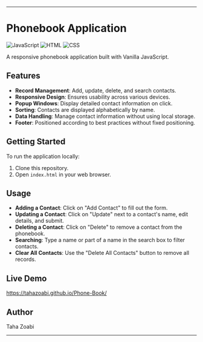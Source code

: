 
---

# Phonebook Application

![JavaScript](https://img.shields.io/badge/JavaScript-ES6-yellow?logo=javascript)
![HTML](https://img.shields.io/badge/HTML-5-orange?logo=html5)
![CSS](https://img.shields.io/badge/CSS-3-blue?logo=css3)

A responsive phonebook application built with Vanilla JavaScript.

## Features

- **Record Management**: Add, update, delete, and search contacts.
- **Responsive Design**: Ensures usability across various devices.
- **Popup Windows**: Display detailed contact information on click.
- **Sorting**: Contacts are displayed alphabetically by name.
- **Data Handling**: Manage contact information without using local storage.
- **Footer**: Positioned according to best practices without fixed positioning.

## Getting Started

To run the application locally:

1. Clone this repository.
2. Open `index.html` in your web browser.

## Usage

- **Adding a Contact**: Click on "Add Contact" to fill out the form.
- **Updating a Contact**: Click on "Update" next to a contact's name, edit details, and submit.
- **Deleting a Contact**: Click on "Delete" to remove a contact from the phonebook.
- **Searching**: Type a name or part of a name in the search box to filter contacts.
- **Clear All Contacts**: Use the "Delete All Contacts" button to remove all records.



## Live Demo

https://tahazoabi.github.io/Phone-Book/

## Author

Taha Zoabi



---

